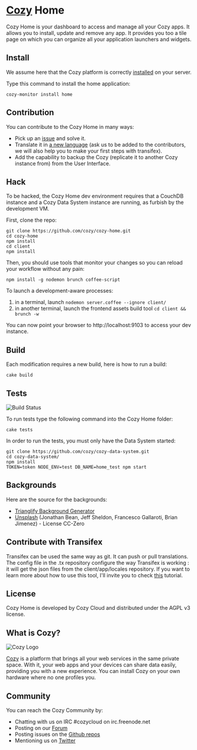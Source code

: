 # [Cozy](https://cozy.io) Home

Cozy Home is your dashboard to access and manage all your Cozy apps. It allows
you to install, update and remove any app.
It provides you too a tile page on which you can organize all your application
launchers and widgets.

## Install

We assume here that the Cozy platform is correctly [installed](https://docs.cozy.io/en/host/install)
 on your server.

Type this command to install the home application:

    cozy-monitor install home

## Contribution

You can contribute to the Cozy Home in many ways:

* Pick up an [issue](https://github.com/cozy/cozy-home/issues?state=open) and solve it.
* Translate it in [a new language](https://www.transifex.com/cozy/cozy-home/)
  (ask us to be added to the contributors, we will also help you to make your
  first steps with transifex).
* Add the capability to backup the Cozy (replicate it to another Cozy instance
  from) from the User Interface.

## Hack

To be hacked, the Cozy Home dev environment requires that a CouchDB instance
and a Cozy Data System instance are running, as furbish by the development VM.

First, clone the repo:

    git clone https://github.com/cozy/cozy-home.git
    cd cozy-home
    npm install
    cd client
    npm install
    
Then, you should use tools that monitor your changes so you can reload your workflow without any pain:

    npm install -g nodemon brunch coffee-script
    
To launch a development-aware processes:

1. in a terminal, launch `nodemon server.coffee --ignore client/`
2. in another terminal, launch the frontend assets build tool `cd client && brunch -w`

You can now point your browser to http://localhost:9103 to access your dev instance.

## Build

Each modification requires a new build, here is how to run a build:

    cake build

## Tests

![Build
Status](https://travis-ci.org/cozy/cozy-home.png?branch=master)

To run tests type the following command into the Cozy Home folder:

    cake tests

In order to run the tests, you must only have the Data System started:

    git clone https://github.com/cozy/cozy-data-system.git
    cd cozy-data-system/
    npm install
    TOKEN=token NODE_ENV=test DB_NAME=home_test npm start

## Backgrounds

Here are the source for the backgrounds:

* [Trianglify Background Generator](http://qrohlf.com/trianglify-generator/)
* [Unsplash](http://unsplash.com) (Jonathan Bean, Jeff Sheldon, Francesco Gallaroti, Brian Jimenez) - License CC-Zero

## Contribute with Transifex

Transifex can be used the same way as git. It can push or pull translations. The config file in the .tx repository configure the way Transifex is working : it will get the json files from the client/app/locales repository.
If you want to learn more about how to use this tool, I'll invite you to check [this](http://docs.transifex.com/introduction/) tutorial.

## License

Cozy Home is developed by Cozy Cloud and distributed under the AGPL v3 license.

## What is Cozy?

![Cozy Logo](https://raw.github.com/cozy/cozy-setup/gh-pages/assets/images/happycloud.png)

[Cozy](https://cozy.io) is a platform that brings all your web services in the
same private space.  With it, your web apps and your devices can share data
easily, providing you
with a new experience. You can install Cozy on your own hardware where no one
profiles you.

## Community

You can reach the Cozy Community by:

* Chatting with us on IRC #cozycloud on irc.freenode.net
* Posting on our [Forum](https://forum.cozy.io/)
* Posting issues on the [Github repos](https://github.com/cozy/)
* Mentioning us on [Twitter](https://twitter.com/mycozycloud)
